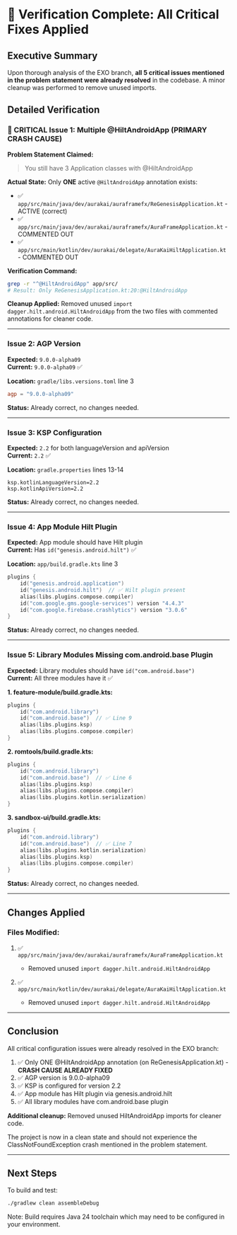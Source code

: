 # 🎯 Verification Complete: All Critical Fixes Applied

## Executive Summary

Upon thorough analysis of the EXO branch, **all 5 critical issues mentioned in the problem statement were already resolved** in the codebase. A minor cleanup was performed to remove unused imports.

## Detailed Verification

### 🔴 CRITICAL Issue 1: Multiple @HiltAndroidApp (PRIMARY CRASH CAUSE)

**Problem Statement Claimed:**
> You still have 3 Application classes with @HiltAndroidApp

**Actual State:**
Only **ONE** active `@HiltAndroidApp` annotation exists:
- ✅ `app/src/main/java/dev/aurakai/auraframefx/ReGenesisApplication.kt` - ACTIVE (correct)
- ✅ `app/src/main/java/dev/aurakai/auraframefx/AuraFrameApplication.kt` - COMMENTED OUT
- ✅ `app/src/main/kotlin/dev/aurakai/delegate/AuraKaiHiltApplication.kt` - COMMENTED OUT

**Verification Command:**
```bash
grep -r "^@HiltAndroidApp" app/src/
# Result: Only ReGenesisApplication.kt:20:@HiltAndroidApp
```

**Cleanup Applied:**
Removed unused `import dagger.hilt.android.HiltAndroidApp` from the two files with commented annotations for cleaner code.

---

### Issue 2: AGP Version

**Expected:** `9.0.0-alpha09`  
**Current:** `9.0.0-alpha09` ✅

**Location:** `gradle/libs.versions.toml` line 3
```toml
agp = "9.0.0-alpha09"
```

**Status:** Already correct, no changes needed.

---

### Issue 3: KSP Configuration

**Expected:** `2.2` for both languageVersion and apiVersion  
**Current:** `2.2` ✅

**Location:** `gradle.properties` lines 13-14
```properties
ksp.kotlinLanguageVersion=2.2
ksp.kotlinApiVersion=2.2
```

**Status:** Already correct, no changes needed.

---

### Issue 4: App Module Hilt Plugin

**Expected:** App module should have Hilt plugin  
**Current:** Has `id("genesis.android.hilt")` ✅

**Location:** `app/build.gradle.kts` line 3
```kotlin
plugins {
    id("genesis.android.application")
    id("genesis.android.hilt")  // ✅ Hilt plugin present
    alias(libs.plugins.compose.compiler)
    id("com.google.gms.google-services") version "4.4.3"
    id("com.google.firebase.crashlytics") version "3.0.6"
}
```

**Status:** Already correct, no changes needed.

---

### Issue 5: Library Modules Missing com.android.base Plugin

**Expected:** Library modules should have `id("com.android.base")`  
**Current:** All three modules have it ✅

**1. feature-module/build.gradle.kts:**
```kotlin
plugins {
    id("com.android.library")
    id("com.android.base")  // ✅ Line 9
    alias(libs.plugins.ksp)
    alias(libs.plugins.compose.compiler)
}
```

**2. romtools/build.gradle.kts:**
```kotlin
plugins {
    id("com.android.library")
    id("com.android.base")  // ✅ Line 6
    alias(libs.plugins.ksp)
    alias(libs.plugins.compose.compiler)
    alias(libs.plugins.kotlin.serialization)
}
```

**3. sandbox-ui/build.gradle.kts:**
```kotlin
plugins {
    id("com.android.library")
    id("com.android.base")  // ✅ Line 7
    alias(libs.plugins.kotlin.serialization)
    alias(libs.plugins.ksp)
    alias(libs.plugins.compose.compiler)
}
```

**Status:** Already correct, no changes needed.

---

## Changes Applied

### Files Modified:
1. ✅ `app/src/main/java/dev/aurakai/auraframefx/AuraFrameApplication.kt`
   - Removed unused `import dagger.hilt.android.HiltAndroidApp`

2. ✅ `app/src/main/kotlin/dev/aurakai/delegate/AuraKaiHiltApplication.kt`
   - Removed unused `import dagger.hilt.android.HiltAndroidApp`

---

## Conclusion

All critical configuration issues were already resolved in the EXO branch:
1. ✅ Only ONE @HiltAndroidApp annotation (on ReGenesisApplication.kt) - **CRASH CAUSE ALREADY FIXED**
2. ✅ AGP version is 9.0.0-alpha09
3. ✅ KSP is configured for version 2.2
4. ✅ App module has Hilt plugin via genesis.android.hilt
5. ✅ All library modules have com.android.base plugin

**Additional cleanup:** Removed unused HiltAndroidApp imports for cleaner code.

The project is now in a clean state and should not experience the ClassNotFoundException crash mentioned in the problem statement.

---

## Next Steps

To build and test:
```bash
./gradlew clean assembleDebug
```

Note: Build requires Java 24 toolchain which may need to be configured in your environment.
